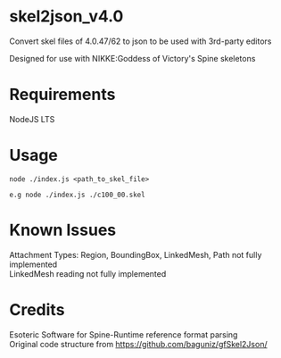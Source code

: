 # skel2json_v4.0
Convert skel files of 4.0.47/62 to json to be used with 3rd-party editors  

Designed for use with NIKKE:Goddess of Victory's Spine skeletons  

# Requirements  
NodeJS LTS  

# Usage  
```
node ./index.js <path_to_skel_file>

e.g node ./index.js ./c100_00.skel
```  

# Known Issues  
Attachment Types: Region, BoundingBox, LinkedMesh, Path not fully implemented  
LinkedMesh reading not fully implemented  

# Credits  
Esoteric Software for Spine-Runtime reference format parsing  
Original code structure from https://github.com/baguniz/gfSkel2Json/  
